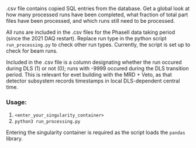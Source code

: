 .csv file contains copied SQL entries from the database. Get a global look at how many processed runs have been completed, what fraction of total part files have been processed, and which runs still need to be processed.

All runs are included in the .csv files for the PhaseII data taking period (since the 2021 DAQ restart). Replace run type in the python script ```run_processing.py``` to check other run types. Currently, the script is set up to check for beam runs.

Included in the .csv file is a column designating whether the run occured during DLS (1) or not (0); runs with -9999 occured during the DLS transition period. This is relevant for evet building with the MRD + Veto, as that detector subsystem records timestamps in local DLS-dependent central time. 

### Usage: 
1. ```<enter_your_singularity_container>```
2. ```python3 run_processing.py```

Entering the singularity container is required as the script loads the ```pandas``` library.
